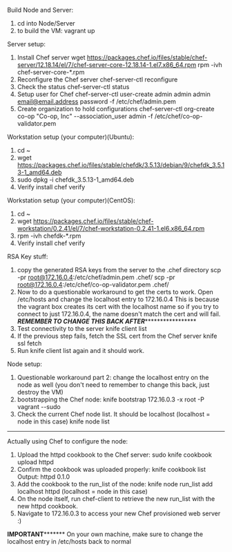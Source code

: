 Build Node and Server:
1. cd into Node/Server
2. to build the VM:
   vagrant up

Server setup:
1. Install Chef server
   wget https://packages.chef.io/files/stable/chef-server/12.18.14/el/7/chef-server-core-12.18.14-1.el7.x86_64.rpm
   rpm -ivh chef-server-core-*.rpm                                                                                                                       
2. Reconfigure the Chef server
   chef-server-ctl reconfigure
3. Check the status
   chef-server-ctl status
4. Setup user for Chef
   chef-server-ctl user-create admin admin admin email@email.address password -f /etc/chef/admin.pem
5. Create organization to hold configurations
   chef-server-ctl org-create co-op "Co-op, Inc" --association_user admin -f /etc/chef/co-op-validator.pem

Workstation setup (your computer)(Ubuntu):
1. cd ~
2. wget https://packages.chef.io/files/stable/chefdk/3.5.13/debian/9/chefdk_3.5.13-1_amd64.deb
3. sudo dpkg -i chefdk_3.5.13-1_amd64.deb
4. Verify install
   chef verify

Workstation setup (your computer)(CentOS):
1. cd ~
2. wget https://packages.chef.io/files/stable/chef-workstation/0.2.41/el/7/chef-workstation-0.2.41-1.el6.x86_64.rpm
3. rpm -ivh chefdk-*.rpm
4. Verify install
   chef verify

RSA Key stuff:
1. copy the generated RSA keys from the server to the .chef directory
   scp -pr root@172.16.0.4:/etc/chef/admin.pem .chef/
   scp -pr root@172.16.0.4:/etc/chef/co-op-validator.pem .chef/
2. Now to do a questionable workaround to get the certs to work. Open /etc/hosts and change the localhost entry to 172.16.0.4
   This is because the vagrant box creates its cert with the localhost name so if you try to connect to just 172.16.0.4, the
   name doesn't match the cert and will fail.
   *************REMEMBER TO CHANGE THIS BACK AFTER******************************
3. Test connectivity to the server
   knife client list
4. If the previous step fails, fetch the SSL cert from the Chef server
   knife ssl fetch
5. Run knife client list again and it should work.

Node setup:
1. Questionable workaround part 2: change the localhost entry on the node as well (you don't need to remember to change this back, just destroy the VM)
2. bootstrapping the Chef node:
   knife bootstrap 172.16.0.3 -x root -P vagrant --sudo
3. Check the current Chef node list. It should be localhost (localhost = node in this case)
   knife node list

--------------------------------------------------------------------------------
Actually using Chef to configure the node:
1. Upload the httpd cookbook to the Chef server:
   sudo knife cookbook upload httpd
2. Confirm the cookbook was uploaded properly:
   knife cookbook list
   Output:
   httpd 0.1.0
3. Add the cookbook to the run_list of the node:
   knife node run_list add localhost httpd (localhost = node in this case)
4. On the node itself, run chef-client to retrieve the new run_list with the new httpd cookbook.
5. Navigate to 172.16.0.3 to access your new Chef provisioned web server :)

********************************IMPORTANT***************************************
On your own machine, make sure to change the localhost entry in /etc/hosts back to normal
